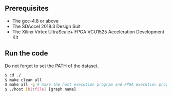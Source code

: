 
## Prerequisites
* The gcc-4.8 or above
* The SDAccel 2018.3 Design Suit
* The Xilinx Virtex UltraScale+ FPGA VCU1525 Acceleration Development Kit

## Run the code

Do not forget to set the PATH of the dataset. 

```sh
$ cd ./
$ make clean all
$ make all -g # make the host execution program and FPGA execution program. It takes time.
$ ./host [bitfile] [graph name]
```

